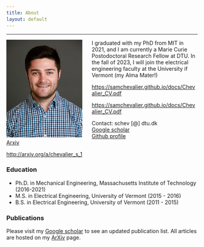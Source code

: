 ```yaml
---
title: About
layout: default
---
```

---

<img src="/photos/headshot_IEEE.jpg" width="200" align="left" style="margin: 0px 25px 0px 0px">

I graduated with my PhD from MIT in 2021, and I am currently a Marie Curie Postodoctoral Research Fellow at DTU. In the fall of 2023, I will join the electrical engineering faculty at the University if Vermont (my Alma Mater!)

https://samchevalier.github.io/docs/Chevalier_CV.pdf

https://samchevalier.github.io/docs/Chevalier_CV.pdf

Contact: schev [@] dtu.dk <br/>
[Google scholar](https://scholar.google.com/citations?user=DIPw37cAAAAJ)<br/>
[Github profile](https://github.com/samchevalier)<br/>
[Arxiv](https://samchevalier.github.io/docs/Chevalier_CV.pdf)<br/>

http://arxiv.org/a/chevalier_s_1

### **Education**
- Ph.D. in Mechanical Engineering, Massachusetts Institute of Technology (2016-2021)
- M.S. in Electrical Engineering, University of Vermont (2015 - 2016)
- B.S. in Electrical Engineering, University of Vermont (2011 - 2015)

### **Publications**
Please visit my [Google scholar](https://scholar.google.com/citations?user=DIPw37cAAAAJ) to see an updated publication list. All articles are hosted on my [ArXiv](http://arxiv.org/a/chevalier_s_1) page.



